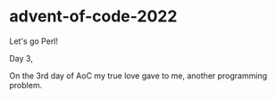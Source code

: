 # advent-of-code-2022
Let's go Perl!

Day 3,

On the 3rd day of AoC my true love gave to me, another programming problem.
